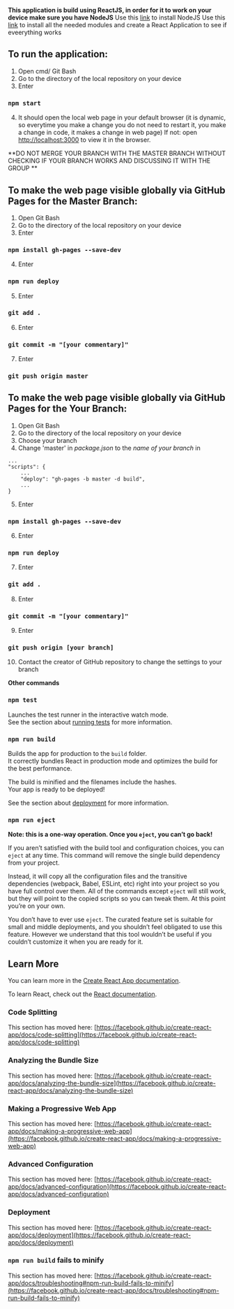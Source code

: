 **This application is build using ReactJS, in order for it to work on your device make sure you have NodeJS**
  Use this [link](https://nodejs.org/en/download/) to install NodeJS
  Use this [link](https://reactjs.org/) to install all the needed modules and create a React Application to see if eveerything works
  
## To run the application:
  1. Open cmd/ Git Bash
  2. Go to the directory of the local repository on your device
  3. Enter 
### `npm start`
  4. It should open the local web page in your default browser (it is dynamic, so everytime you make a change you do not need to restart it, you make a change in code, it makes a change in web page)
    If not: open [http://localhost:3000](http://localhost:3000) to view it in the browser.

**DO NOT MERGE YOUR BRANCH WITH THE MASTER BRANCH WITHOUT CHECKING IF YOUR BRANCH WORKS AND DISCUSSING IT WITH THE GROUP **

## To make the web page visible globally via GitHub Pages for the Master Branch:
  1. Open Git Bash
  2. Go to the directory of the local repository on your device
  3. Enter 
### `npm install gh-pages --save-dev`
  4. Enter 
### `npm run deploy`
  5. Enter 
### `git add .`
  6. Enter 
### `git commit -m "[your commentary]"`
  7. Enter
### `git push origin master`

## To make the web page visible globally via GitHub Pages for the Your Branch:
  1. Open Git Bash
  2. Go to the directory of the local repository on your device
  3. Choose your branch
  4. Change 'master' in *package.json* to the *name of your branch* in 
``` 
...
"scripts": {
    ...
    "deploy": "gh-pages -b master -d build",
    ...
}    
```
  5. Enter 
### `npm install gh-pages --save-dev`
  6. Enter 
### `npm run deploy`
  7. Enter 
### `git add .`
  8. Enter 
### `git commit -m "[your commentary]"`
  9. Enter
### `git push origin [your branch]`
  10. Contact the creator of GitHub repository to change the settings to your branch
  

**Other commands**
### `npm test`

Launches the test runner in the interactive watch mode.\
See the section about [running tests](https://facebook.github.io/create-react-app/docs/running-tests) for more information.

### `npm run build`

Builds the app for production to the `build` folder.\
It correctly bundles React in production mode and optimizes the build for the best performance.

The build is minified and the filenames include the hashes.\
Your app is ready to be deployed!

See the section about [deployment](https://facebook.github.io/create-react-app/docs/deployment) for more information.

### `npm run eject`

**Note: this is a one-way operation. Once you `eject`, you can’t go back!**

If you aren’t satisfied with the build tool and configuration choices, you can `eject` at any time. This command will remove the single build dependency from your project.

Instead, it will copy all the configuration files and the transitive dependencies (webpack, Babel, ESLint, etc) right into your project so you have full control over them. All of the commands except `eject` will still work, but they will point to the copied scripts so you can tweak them. At this point you’re on your own.

You don’t have to ever use `eject`. The curated feature set is suitable for small and middle deployments, and you shouldn’t feel obligated to use this feature. However we understand that this tool wouldn’t be useful if you couldn’t customize it when you are ready for it.

## Learn More

You can learn more in the [Create React App documentation](https://facebook.github.io/create-react-app/docs/getting-started).

To learn React, check out the [React documentation](https://reactjs.org/).

### Code Splitting

This section has moved here: [https://facebook.github.io/create-react-app/docs/code-splitting](https://facebook.github.io/create-react-app/docs/code-splitting)

### Analyzing the Bundle Size

This section has moved here: [https://facebook.github.io/create-react-app/docs/analyzing-the-bundle-size](https://facebook.github.io/create-react-app/docs/analyzing-the-bundle-size)

### Making a Progressive Web App

This section has moved here: [https://facebook.github.io/create-react-app/docs/making-a-progressive-web-app](https://facebook.github.io/create-react-app/docs/making-a-progressive-web-app)

### Advanced Configuration

This section has moved here: [https://facebook.github.io/create-react-app/docs/advanced-configuration](https://facebook.github.io/create-react-app/docs/advanced-configuration)

### Deployment

This section has moved here: [https://facebook.github.io/create-react-app/docs/deployment](https://facebook.github.io/create-react-app/docs/deployment)

### `npm run build` fails to minify

This section has moved here: [https://facebook.github.io/create-react-app/docs/troubleshooting#npm-run-build-fails-to-minify](https://facebook.github.io/create-react-app/docs/troubleshooting#npm-run-build-fails-to-minify)
